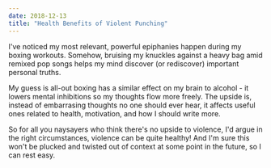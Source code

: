 ```yaml
---
date: 2018-12-13
title: "Health Benefits of Violent Punching"
---
```


I've noticed my most relevant, powerful epiphanies happen during my boxing workouts. Somehow, bruising my knuckles against a heavy bag amid remixed pop songs helps my mind discover (or rediscover) important personal truths.

My guess is all-out boxing has a similar effect on my brain to alcohol - it lowers mental inhibitions so my thoughts flow more freely. The upside is, instead of embarrasing thoughts no one should ever hear, it affects useful ones related to health, motivation, and how I should write more.

So for all you naysayers who think there's no upside to violence, I'd argue in the right circumstances, violence can be quite healthy! And I'm sure this won't be plucked and twisted out of context at some point in the future, so I can rest easy.
